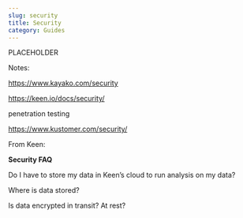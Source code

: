 ```yaml
---
slug: security
title: Security
category: Guides
---
```

PLACEHOLDER

Notes: 

https://www.kayako.com/security

https://keen.io/docs/security/

penetration testing

https://www.kustomer.com/security/



From Keen:

**Security FAQ**

Do I have to store my data in Keen’s cloud to run analysis on my data?

Where is data stored?

Is data encrypted in transit? At rest?
